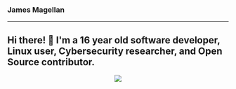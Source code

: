 ### James Magellan

---
Hi there! 👋 I'm a 16 year old software developer, Linux user, Cybersecurity researcher, and Open Source contributor.
---
<p align="center">
  <img src="https://github-readme-stats.vercel.app/api?username=JamesMagellan&show_icons=true">
</p>
